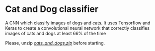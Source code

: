 # Cat and Dog classifier

A CNN which classify images of dogs and cats. It uses Tensorflow and Keras to create a
convolutional neural network that correctly classifies images of cats and dogs at least 66% of the time

Please, unzip *[cats_and_dogs.zip](https://drive.google.com/file/d/1P84j_-kVueY7JNO_Nd524IImg3t3cm1J/view?usp=sharing)* before starting.


